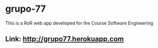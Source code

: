# grupo-77
This is a RoR web app developed for the Course Software Engineering
## Link: http://grupo77.herokuapp.com

